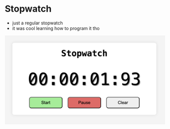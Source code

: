 # Stopwatch

- just a regular stopwatch
- it was cool learning how to program it tho

<div>
  <img src="assets/1.png">
</div>

